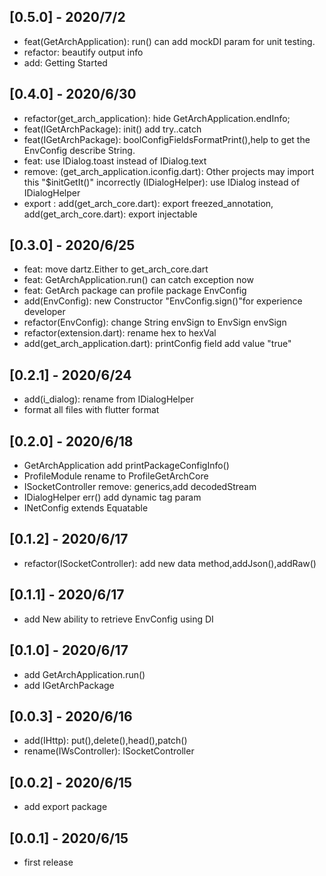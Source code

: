 ## [0.5.0] - 2020/7/2
* feat(GetArchApplication): run() can add mockDI param for unit testing.
* refactor: beautify output info
* add: Getting Started

## [0.4.0] - 2020/6/30
* refactor(get_arch_application): hide GetArchApplication.endInfo;
* feat(IGetArchPackage): init() add try..catch
* feat(IGetArchPackage): boolConfigFieldsFormatPrint(),help to get the EnvConfig describe String.
* feat: use IDialog.toast instead of IDialog.text
* remove:
(get_arch_application.iconfig.dart): Other projects may import this "$initGetIt()" incorrectly
(IDialogHelper): use IDialog instead of IDialogHelper
* export :
add(get_arch_core.dart): export freezed_annotation,
add(get_arch_core.dart): export injectable

## [0.3.0] - 2020/6/25
* feat: move dartz.Either to get_arch_core.dart
* feat: GetArchApplication.run() can catch exception now
* feat: GetArch package can profile package EnvConfig
* add(EnvConfig): new Constructor "EnvConfig.sign()"for experience developer
* refactor(EnvConfig): change String envSign to EnvSign envSign
* refactor(extension.dart): rename hex to hexVal
* add(get_arch_application.dart): printConfig field add value "true"

## [0.2.1] - 2020/6/24
* add(i_dialog): rename from IDialogHelper
* format all files with flutter format

## [0.2.0] - 2020/6/18
* GetArchApplication add printPackageConfigInfo()
* ProfileModule rename to ProfileGetArchCore
* ISocketController remove: generics,add decodedStream
* IDialogHelper  err() add dynamic tag param
* INetConfig extends Equatable


## [0.1.2] - 2020/6/17

* refactor(ISocketController): add new data method,addJson(),addRaw()

## [0.1.1] - 2020/6/17

* add New ability to retrieve EnvConfig using DI

## [0.1.0] - 2020/6/17

* add GetArchApplication.run()
* add IGetArchPackage

## [0.0.3] - 2020/6/16

* add(IHttp): put(),delete(),head(),patch()
* rename(IWsController): ISocketController

## [0.0.2] - 2020/6/15

* add export package

## [0.0.1] - 2020/6/15

* first release
